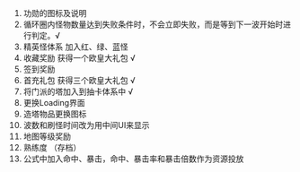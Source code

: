1. 功勋的图标及说明
2. 循环圈内怪物数量达到失败条件时，不会立即失败，而是等到下一波开始时进行判定。√
3. 精英怪体系 加入红、绿、蓝怪
4. 收藏奖励  获得一个欧皇大礼包 √
5. 签到奖励
6. 首充礼包 获得三个欧皇大礼包 √
7. 将门派的塔加入到抽卡体系中 √
8. 更换Loading界面 
9. 造塔物品更换图标
10. 波数和刷怪时间改为用中间UI来显示
11. 地图等级奖励
12. 熟练度 （存档）
13. 公式中加入命中、暴击，命中、暴击率和暴击倍数作为资源投放